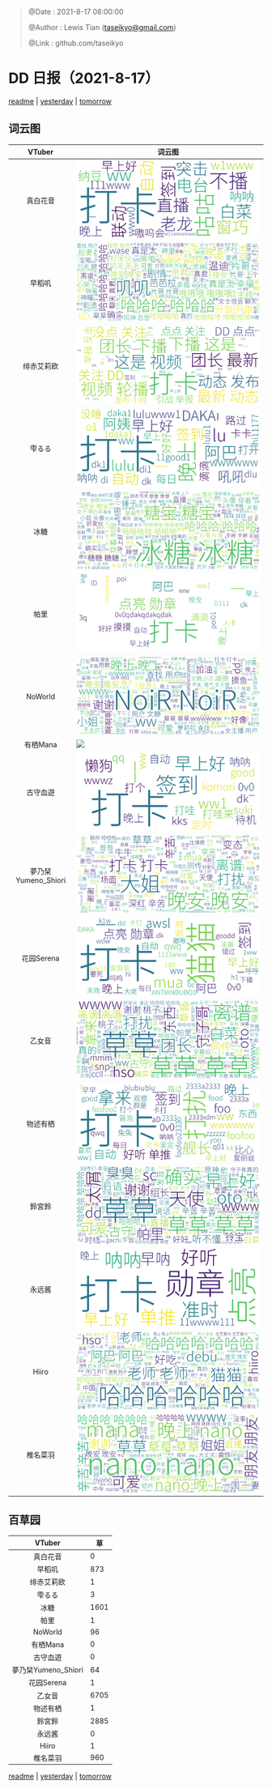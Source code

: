 > @Date    : 2021-8-17 08:00:00
>
> @Author  : Lewis Tian (taseikyo@gmail.com)
>
> @Link    : github.com/taseikyo

# DD 日报（2021-8-17）

[readme](../README.md) | [yesterday](2021-8-16.md) | [tomorrow](2021-8-18.md)

## 词云图

|VTuber|词云图|
|:-:|-|
|真白花音|![](../../images/daily/21402309_2021-8-17_purge_wordcloud.png)|
|早稻叽|![](../../images/daily/41682_2021-8-17_purge_wordcloud.png)|
|绯赤艾莉欧|![](../../images/daily/21396545_2021-8-17_purge_wordcloud.png)|
|雫るる|![](../../images/daily/21013446_2021-8-17_purge_wordcloud.png)|
|冰糖|![](../../images/daily/876396_2021-8-17_purge_wordcloud.png)|
|帕里|![](../../images/daily/4895312_2021-8-17_purge_wordcloud.png)|
|NoWorld|![](../../images/daily/21448649_2021-8-17_purge_wordcloud.png)|
|有栖Mana|![](../../images/daily/6542258_2021-8-17_purge_wordcloud.png)|
|古守血遊|![](../../images/daily/8725120_2021-8-17_purge_wordcloud.png)|
|夢乃栞Yumeno_Shiori|![](../../images/daily/14052636_2021-8-17_purge_wordcloud.png)|
|花园Serena|![](../../images/daily/14327465_2021-8-17_purge_wordcloud.png)|
|乙女音|![](../../images/daily/21320551_2021-8-17_purge_wordcloud.png)|
|物述有栖|![](../../images/daily/21449083_2021-8-17_purge_wordcloud.png)|
|鈴宮鈴|![](../../images/daily/21685677_2021-8-17_purge_wordcloud.png)|
|永远酱|![](../../images/daily/21701071_2021-8-17_purge_wordcloud.png)|
|Hiiro|![](../../images/daily/21919321_2021-8-17_purge_wordcloud.png)|
|椎名菜羽|![](../../images/daily/22347054_2021-8-17_purge_wordcloud.png)|

## 百草园

|VTuber|草|
|:-:|-|
|真白花音|0|
|早稻叽|873|
|绯赤艾莉欧|1|
|雫るる|3|
|冰糖|1601|
|帕里|1|
|NoWorld|96|
|有栖Mana|0|
|古守血遊|0|
|夢乃栞Yumeno_Shiori|64|
|花园Serena|1|
|乙女音|6705|
|物述有栖|1|
|鈴宮鈴|2885|
|永远酱|0|
|Hiiro|1|
|椎名菜羽|960|

[readme](../README.md) | [yesterday](2021-8-16.md) | [tomorrow](2021-8-18.md)
